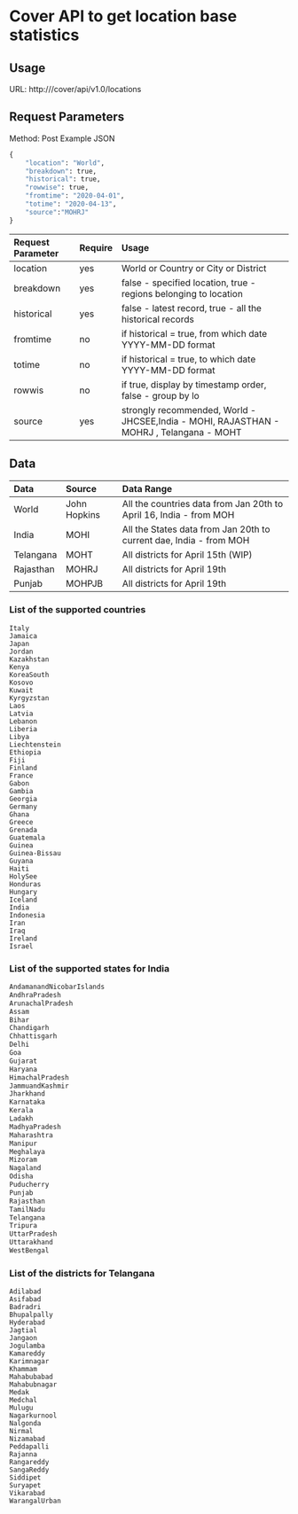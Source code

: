 # Cover API to get location base statistics

## Usage
URL: http://<hostname>/cover/api/v1.0/locations

## Request Parameters
Method: Post
Example JSON 
```python
{
    "location": "World",
    "breakdown": true,
    "historical": true,
    "rowwise": true,
    "fromtime": "2020-04-01",
    "totime": "2020-04-13",
    "source":"MOHRJ"
}
```


| Request Parameter        | Require       | Usage                                                                                            |
| :------------------------|:--------------| :------------------------------------------------------------------------------------------------|
| location                 | yes           | World or Country or City or District                                                             |
| breakdown                | yes           | false - specified location, true - regions belonging to location                                 |
| historical               | yes           | false - latest record, true - all the historical records                                         |
| fromtime                 | no            | if historical = true, from which date YYYY-MM-DD format                                          |
| totime                   | no            | if historical = true, to which date YYYY-MM-DD format                                            |
| rowwis                   | no            | if true, display by timestamp order, false - group by lo                                         |
| source                   | yes           | strongly recommended, World - JHCSEE,India - MOHI, RAJASTHAN - MOHRJ , Telangana - MOHT          |


## Data

| Data                     | Source        | Data Range                                                           |
| :------------------------|:--------------| :--------------------------------------------------------------------|
| World                    | John Hopkins  | All the countries data from Jan 20th to April 16, India - from MOH   |
| India                    | MOHI          | All the States data from Jan 20th to current dae, India - from MOH   |
| Telangana                | MOHT          | All districts for April 15th (WIP)                                   |
| Rajasthan                | MOHRJ         | All districts for April 19th                                         |
| Punjab                   | MOHPJB        | All districts for April 19th                                         |



### List of the supported countries
```
Italy
Jamaica
Japan
Jordan
Kazakhstan
Kenya
KoreaSouth
Kosovo
Kuwait
Kyrgyzstan
Laos
Latvia
Lebanon
Liberia
Libya
Liechtenstein
Ethiopia
Fiji
Finland
France
Gabon
Gambia
Georgia
Germany
Ghana
Greece
Grenada
Guatemala
Guinea
Guinea-Bissau
Guyana
Haiti
HolySee
Honduras
Hungary
Iceland
India
Indonesia
Iran
Iraq
Ireland
Israel
```
### List of the supported states for India
```Python
AndamanandNicobarIslands
AndhraPradesh
ArunachalPradesh
Assam
Bihar
Chandigarh
Chhattisgarh
Delhi
Goa
Gujarat
Haryana
HimachalPradesh
JammuandKashmir
Jharkhand
Karnataka
Kerala
Ladakh
MadhyaPradesh
Maharashtra
Manipur
Meghalaya
Mizoram
Nagaland
Odisha
Puducherry
Punjab
Rajasthan
TamilNadu
Telangana
Tripura
UttarPradesh
Uttarakhand
WestBengal
```
### List of the districts for Telangana
```
Adilabad
Asifabad
Badradri
Bhupalpally
Hyderabad
Jagtial
Jangaon
Jogulamba
Kamareddy
Karimnagar
Khammam
Mahabubabad
Mahabubnagar
Medak
Medchal
Mulugu
Nagarkurnool
Nalgonda
Nirmal
Nizamabad
Peddapalli
Rajanna
Rangareddy
SangaReddy
Siddipet
Suryapet
Vikarabad
WarangalUrban
```
